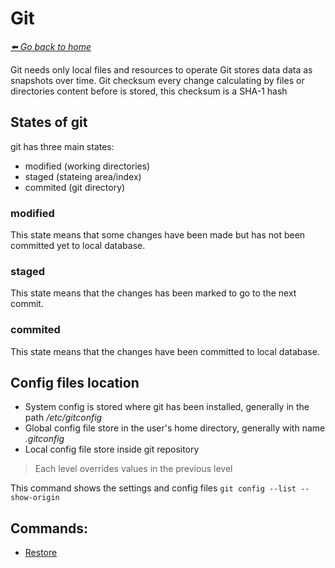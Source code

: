 # Git

*[:arrow_left: Go back to home](../README.md)*

Git needs only local files and resources to operate
Git stores data data as snapshots over time.
Git checksum every change calculating by files or directories content before is stored, this checksum is a SHA-1 hash 

## States of git
git has three main states:
- modified (working directories)
- staged (stateing area/index)
- commited (git directory)

### modified
This state means that some changes have been made but has not been committed yet to local database.

### staged
This state means that the changes has been marked to go to the next commit.

### commited
This state means that the changes have been committed to local database.


## Config files location
- System config is stored where git has been installed, generally in the path */etc/gitconfig*
- Global config file store in the user's home directory, generally with name *.gitconfig*
- Local config file store inside git repository

> Each level overrides values in the previous level

This command shows the settings and config files `git config --list --show-origin`


## Commands:

- [Restore](./RESTORE.md)